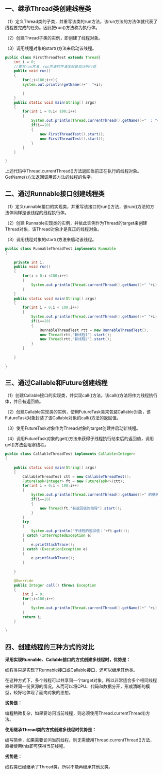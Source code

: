 ## 一、继承Thread类创建线程类

（1）定义Thread类的子类，并重写该类的run方法，该run方法的方法体就代表了线程要完成的任务。因此把run\(\)方法称为执行体。

（2）创建Thread子类的实例，即创建了线程对象。

（3）调用线程对象的start\(\)方法来启动该线程。

```java
public class FirstThreadTest extends Thread{  
    int i = 0;  
    //重写run方法，run方法的方法体就是现场执行体  
    public void run()  
    {  
        for(;i<100;i++){  
        System.out.println(getName()+"  "+i);  

        }  
    }  
    public static void main(String[] args)  
    {  
        for(int i = 0;i< 100;i++)  
        {  
            System.out.println(Thread.currentThread().getName()+"  : "+i);  
            if(i==20)  
            {  
                new FirstThreadTest().start();  
                new FirstThreadTest().start();  
            }  
        }  
    }  

}
```

上述代码中Thread.currentThread\(\)方法返回当前正在执行的线程对象。GetName\(\)方法返回调用该方法的线程的名字。

## 二、通过Runnable接口创建线程类

（1）定义runnable接口的实现类，并重写该接口的run\(\)方法，该run\(\)方法的方法体同样是该线程的线程执行体。

（2）创建 Runnable实现类的实例，并依此实例作为Thread的target来创建Thread对象，该Thread对象才是真正的线程对象。

（3）调用线程对象的start\(\)方法来启动该线程。

```java
public class RunnableThreadTest implements Runnable  
{  
  
    private int i;  
    public void run()  
    {  
        for(i = 0;i <100;i++)  
        {  
            System.out.println(Thread.currentThread().getName()+" "+i);  
        }  
    }  
    public static void main(String[] args)  
    {  
        for(int i = 0;i < 100;i++)  
        {  
            System.out.println(Thread.currentThread().getName()+" "+i);  
            if(i==20)  
            {  
                RunnableThreadTest rtt = new RunnableThreadTest();  
                new Thread(rtt,"新线程1").start();  
                new Thread(rtt,"新线程2").start();  
            }  
        }  
  
    }  
  
}
```

## 三、通过Callable和Future创建线程

（1）创建Callable接口的实现类，并实现call\(\)方法，该call\(\)方法将作为线程执行体，并且有返回值。

（2）创建Callable实现类的实例，使用FutureTask类来包装Callable对象，该FutureTask对象封装了该Callable对象的call\(\)方法的返回值。

（3）使用FutureTask对象作为Thread对象的target创建并启动新线程。

（4）调用FutureTask对象的get\(\)方法来获得子线程执行结束后的返回值，调用get\(\)方法会阻塞线程。

```java
public class CallableThreadTest implements Callable<Integer>  
{  
  
    public static void main(String[] args)  
    {  
        CallableThreadTest ctt = new CallableThreadTest();  
        FutureTask<Integer> ft = new FutureTask<>(ctt);  
        for(int i = 0;i < 100;i++)  
        {  
            System.out.println(Thread.currentThread().getName()+" 的循环变量i的值"+i);  
            if(i==20)  
            {  
                new Thread(ft,"有返回值的线程").start();  
            }  
        }  
        try  
        {  
            System.out.println("子线程的返回值："+ft.get());  
        } catch (InterruptedException e)  
        {  
            e.printStackTrace();  
        } catch (ExecutionException e)  
        {  
            e.printStackTrace();  
        }  
  
    }  
  
    @Override  
    public Integer call() throws Exception  
    {  
        int i = 0;  
        for(;i<100;i++)  
        {  
            System.out.println(Thread.currentThread().getName()+" "+i);  
        }  
        return i;  
    }  
  
}  
```

## 四、创建线程的三种方式的对比

**采用实现Runnable、Callable接口的方式创建多线程时，优势是：**

线程类只是实现了Runnable接口或Callable接口，还可以继承其他类。

在这种方式下，多个线程可以共享同一个target对象，所以非常适合多个相同线程来处理同一份资源的情况，从而可以将CPU、代码和数据分开，形成清晰的模型，较好地体现了面向对象的思想。

**劣势是：**

编程稍微复杂，如果要访问当前线程，则必须使用Thread.currentThread\(\)方法。

**使用继承Thread类的方式创建多线程时优势是：**

编写简单，如果需要访问当前线程，则无需使用Thread.currentThread\(\)方法，直接使用this即可获得当前线程。

**劣势是：**

线程类已经继承了Thread类，所以不能再继承其他父类。

  



